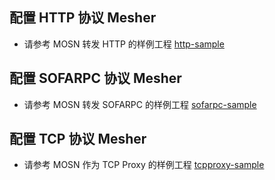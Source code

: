 ## 配置 HTTP 协议 Mesher
+ 请参考 MOSN 转发 HTTP 的样例工程
  [http-sample](../../examples/http-sample/README.md)
  
## 配置 SOFARPC 协议 Mesher
+ 请参考 MOSN 转发 SOFARPC 的样例工程
  [sofarpc-sample](../../examples/sofarpc-sample/README.md)

## 配置 TCP 协议 Mesher
+ 请参考 MOSN 作为 TCP Proxy 的样例工程
  [tcpproxy-sample](../../examples/tcpproxy-sample/README.md)  
